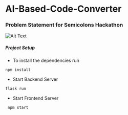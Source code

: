 
# AI-Based-Code-Converter
### **Problem Statement for Semicolons Hackathon**
![Alt Text](https://github.com/rishabh27sharma/AI-Based-Code-Converter/blob/master/UI.png)

##### **Project Setup**
* To install the dependencies run 
```
npm install
```
* Start Backend Server
```
flask run
```
* Start Frontend Server
```
 npm start
```
